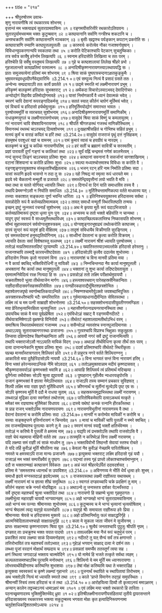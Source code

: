 +++
title = "२१४"

+++
श्रीपुरुषोत्तम उवाच-  
शृणु नारायणीश्रि त्वं रथकारस्य शोभनम् ।  
वृत्तान्तं मम भक्त्याढ्यं सुतारग्रामवासिनः ॥१ ॥
रङ्गमयीसरित्तीरे रथकारोऽतिपावनः ।  
सुतारपुर्यामभवन्मम भक्तः कुटुम्बवान् ॥२ ॥
काष्ठयानानि सर्वाणि गन्त्रीश्च शकटानि च ।  
अनश्चक्राणि सर्वाणि काष्ठासनानि मञ्चकान् ॥३ ॥
बृसीः खद्वाश्च पर्यङ्कान् कपटान् प्रकरोति सः ।  
काष्ठपात्राणि रम्याणि काष्ठपुत्तलपुत्तलीः ॥४ ॥
कारुवर्यः करोत्येव नौका गजाश्वगोवृषान् ।  
विविधान्युपकरणान्यपि स्वकलया तथा ॥५ ॥
करोति पेटिकाश्चापि पेटकान् सुचतुष्किकाः ।  
तत्र सर्वत्र कार्येषु हरेर्नाम लिखत्यपि ॥६ ॥
स्वनाम हरिदासेति लिखित्वा च ततः परम् ।  
हरिश्चेति हि सर्वेषु वस्तुष्वयं लिखत्यपि ॥७ ॥
गृहे च काष्ठशालायां लिलेख श्रीहरे प्रभो ।  
गृहजालान्तरे काष्ठप्रतिमां परमात्मनः ॥८ ॥
अनादिश्रीकृष्णनारायणस्याऽस्थापयद्धि सः ।  
प्रातः समूजयत्येनां प्रतिमां मम शोभनाम् ॥९ ॥
श्रिया साकं पुष्पपत्रचन्दनाऽक्षतकुङ्कुमैः ।  
भूषावस्त्रद्रवधूपदीपनैवेद्यवारिभिः ॥3.214.१ ०॥
एवं सम्पूज्य नित्यं वै प्रसादं ग्रसते ततः ।  
अन्येभ्यः सम्प्रदायाऽपि ततः कार्ये प्रवर्तते ॥१ १॥
उद्यमे स्मरति मां लक्ष्मीनारायणं प्रभुम् ।  
हरिकृष्णं बालकृष्णं हरिदासः सुभक्तराट् ॥१ २॥
अथैकदा विचारोऽस्याऽभवद् देवादिगोचरः ।  
अन्योद्योगं विहायैव प्रतिमोद्योगमावहे ॥१३॥
यासां निर्माणकार्ये वै ध्यानं देवात्मकं भवेत् ।  
स्मरणं चापि देवानां रूपरङ्गादिकर्मसु ॥१४॥
सततं स्यात् कीर्तनं चार्पणं मूर्तिमयं भवेत् ।  
एवं विचार्य च हरिदासो हर्यर्थमुत्सुकः ॥१५॥
हरिमूर्तिमयोद्योगं समारभत भावतः ।  
पुरुषोत्तममूर्तिं स व्यरचयत् सुशोभनाम् ॥१६॥
अनादिश्रीकृष्णनारायणमूर्तिं समाणिकीम् ।  
राधाकृष्णयुगलं च लक्ष्मीनारायणोभयम् ॥१७॥
वासुदेवं श्रिया साकं विष्णुं च कमलायुतम् ।  
नरं नारायणं चापि शेषशायिनरायणम् ॥१८॥
श्रीपतिं श्रीगरुडस्थं गजस्थं माणिकीस्थितम् ।  
विमानस्थं रथस्थं चाऽरचयद् दिव्यशोभनम् ॥१९॥
दुःखहाश्रीसहितं च गोभिश्च सहितं प्रभुम् ।  
मत्स्यं कूर्मं च वाराहं कपिलं च हरिं तथा ॥3.214.२०॥
वासुदेवं राजराजं पृथुं दत्तं नृसिंहकम् ।  
हंसमृषभं परशुधरं यज्ञं च वामनम् ॥२१॥
रामं कुमारं व्यासं च हयग्रीवं च नारदम् ।  
बालकृष्णं च बुद्धं च कल्किं नारायणीपतिम् ॥२॥
हरं सतीं च ब्रह्माणं सावित्रीं च सरस्वतीम् ।  
प्रज्ञां पारावतीं दुर्गां गङ्गां च कालिकां तथा ॥२३॥
सूर्यं वह्निं चन्द्रमसं गणेशं कालभैरवम् ।  
नन्दं सुनन्दं लिङ्गं चाऽरचयत् प्रतिमाः शुभाः ॥२४॥
काष्ठानां सवनानां वै ससर्जानां सागशाखिनाम् ।  
वटानां शिंशपानां च करोति प्रतिमाः शुभाः ॥२५॥
स्वल्पा मध्याश्चोत्तमाश्च विविधाः स करोति वै ।  
रङ्गशृङ्गारयुक्ताश्च संस्कृताश्चिह्नितत्वचः ॥२६॥
भजन् रटन् हरिं नाम निर्माति प्रतिमाः सदा ।  
यासां रूपाणि हृदये भासन्ते न तदा तु सः ॥२७॥
रहो निषद्य मां स्मृत्वा रूपं धारयते मम ।  
हृदये स्वे चैकतानो मन्मूर्तौ स प्रजायते ॥२८॥
समस्तेन्द्रियवृत्तीनां लयो भवति वै मयि ।  
यथा तथा स यतते योगिवद् ध्यायति स्थिरः ॥२९॥
दिनार्धं वा दिनं याति समाधाविव तस्य वै ।  
तथापि प्रेममग्नोऽसौ न निर्याति समाधितः ॥3.214.३० ॥
मूर्तिश्चिन्तामणिकल्पा वर्तते माधवस्य यत् ।  
तस्याः सकाशात् सङ्कल्पाः पूर्णा भवन्ति धारिताः ॥३ १ ॥
इतिनिश्चययुक्तस्य हरिदासस्य सर्वथा ।  
यावन्नोदेति रूपं वै कर्तव्यप्रतिमात्मकम् ॥३२॥
तावत् समाधौ मन्मूर्तौ स्थिरस्तिष्ठति तन्मयः ।  
इच्छन् द्रष्टुं नूत्नरूपं रचनार्हं सुशोभनम् ॥३३॥
अथ मे कृपया मूर्तेः रूपं यदाऽभिजायते ।  
कर्तव्यप्रतिमारूपं दृष्ट्वा धृत्वा पुनः पुनः ॥३४॥
अभ्यस्य च ततो भक्तो बहिर्याति न चान्यथा ।  
यादृग् दृष्टं स्वरूपं वै साध्यमूर्तेस्तथाविधम् ॥३५॥
काष्ठाच्छिल्पकलाभिश्च निष्कासयति शोभनम् ।  
सौम्यं सुहास्यवदनं सर्वयोग्यसुशस्त्रकम् ॥३६॥
योग्यशृङ्गारभूषाढ्यं तथोत्करोति काष्ठजम् ।  
दारवं सुन्दरं रूपं यादृशं हृदि वीक्षितम् ॥३७॥
तादृशं संविधायैव विक्रीणाति सुरङ्गितम् ।  
एवं समस्तदेवानां हनुमद्यतियोगिनाम् ॥३८॥
साध्वीनां देवतानां च कृत्वा करोति विक्रयम् ।  
ध्यायति देवताः सर्वा विशेषतस्तु वल्लभम् ॥३९॥
लक्ष्मीं नारायणं श्रीशं ध्यायति पुरुषोत्तमम् ।  
ततोऽहं मत्प्रतिमातस्तदिष्टं पूरयाम्यपि ॥3.214.४०॥
ख्यातिस्तस्याऽभवल्लोके हरिदासो हरेस्तनुः ।  
राजानश्चापि तस्माद्वै कारयन्तीष्टदेवताः ॥४१ ॥
हरिदासोऽपि कृत्वैव ददात्येव शुभोत्तमाः ।  
हरिदासेन नियमः कृतो नारायणं विना ॥४२॥
नारायणांशं च विना मानवी प्रतिमा मया ।  
न वै कार्या क्वचिद् भक्तिविरोधिनी तु मायिकी ॥४३ ॥
निम्नचिन्तनदा नैव कार्या मानुषपुत्तली ।  
अभक्तानां नैव कार्या तथा मानुषपुत्तली ॥४४॥
भक्तानां तु शुभा कार्या तदिष्टदेवतायुता ।  
एवमात्मनिवेदित्वं ररक्ष नित्यदा हि सः ॥४५॥
प्रसन्नोऽहं ततो लक्ष्मि परीक्षार्थमुपाययौ ।  
चक्रवतीश्वरो भूत्वा तीर्थव्याजेन मार्गगः ॥४६॥
हस्त्यश्वरथवान् पारेसहस्रसैनिकान्वितः ।  
राज्ञीदासीदासवर्गसहस्रपरिसेवितः ॥४७॥
रत्नहीरकहाराद्यैर्भूषितश्छत्रशोभितः ।  
महाश्वेतगजपृष्ठे स्वर्णाम्बालिकयाऽन्विते ॥४८॥
निषण्णश्चामरैर्युऽक्तो जयशब्दाभिपूजितः ।  
अस्त्रशस्त्रधरैश्चापि भटैः सम्परिवारितः ॥४९॥
गुर्वमात्यप्रधानाद्यैर्वन्दितः सेवितस्तथा ।  
लक्ष्मि त्वं च मम पत्नी साम्राज्ञी शोभनोत्तमा ॥3.214.५०॥
सहस्रशोभनादासीयुवतीगणमण्डिता ।  
मया प्रेरितभृत्याभिरक्षिता भृत्यपूजिता ॥५१ ॥
महासौवर्णरत्नाढ्यनरयानस्थिता तथा ।  
उपाययिथ साकं वै मया पूर्वप्रप्रेषिता ॥५२॥
एवंविधोऽहं सम्राट् वै रङ्गमयीनदीतटे ।  
तीर्थयात्रामिषेणाऽग्रे वृक्षषण्डे विनिर्ययौ ॥५३॥
तीर्थतटं महाशालग्रामतीर्थाऽभिधं वरम् ।  
समाश्रित्य स्थिरतार्थमवातरं गजान्मम ॥५४॥
ससैन्योऽहं न्यवसंश्च स्नानपूजादिमानसः ।  
अथाऽऽययुः सुताराख्यनगरस्थाः प्रजाजनाः ॥५५॥
गुरवश्चापि विप्राश्च भिक्षुकाः सकुतूहलाः ।  
लिप्सया दक्षिणादेश्च विक्षणेच्छान्विता अपि ॥५६॥
आययौ नगरं सर्वे द्रष्टुं राजानमित्यपि ।  
तथापि भक्तराजोऽसौ नाऽऽयाति मायिकं विदन् ॥५७॥
अथाऽहं तीर्थविधिना कृत्वा तीर्थं ततः परम् ।  
दत्वा दानान्यनेकानि शुश्राव प्रतिमाः शुभाः ॥५८॥
ददर्श प्रतिमाश्चापि तीर्थतटे स्थिरीकृताः ।  
पप्रच्छ मानवाँस्तत्रागतान् शिल्पिवरं प्रति ॥५९॥
ते प्राहुरत्र नगरे वर्तते शिल्पिराण्ननु ।  
आकारितो मया दूतैर्हरिदासोऽपि नाययौ ॥3.214.६०॥
विना भागवतं सन्तं विना नारायणं हरिम् ।  
विना भक्तं हरेरन्यस्याऽन्तिकं नैमि सोऽवदत् ॥६१ ॥
ततोऽहमुक्तवान्नाम मदीयं कृष्णदासवत् ।  
श्रीकृष्णदासवर्याऽहं कृष्णभक्तो भवामि ह ॥६२॥
आयाहि शिल्पिवर्य त्वं प्रतिमार्थं मदिच्छया ।  
दूतैर्गत्वा तथैवोक्तः सोऽपि श्रुत्वा ह्युपाययौ ॥६३ ॥
पुष्पहारान् गृहीत्वैव न्यधारयन्नृपोरसि ।  
राजानं कृष्णभक्तं वै ज्ञात्वा नेमेऽतिभावतः ॥६४॥
राजाऽपि तस्य सम्मानं प्रचकार सुविज्ञवत् ।  
शिल्पी लक्ष्मि मया राज्ञा पृष्टो मूर्तिविधापने ॥६५॥
क्रीणनार्थं च मूर्तीनां मूल्येऽपि पृष्ट एव सः ।  
सोऽपि कृष्णस्य मूर्तिं वै ददौ मे राधया युताम् ॥६६ ॥
सहस्ररूप्यमुद्राभिस्तथा लक्ष्मीं नरायणम् ।  
लब्ध्वाऽहं मुद्रिका दत्वा स्वर्णशतं तथोत्तरम् ॥६७॥
पारितोषिकमेवापि दत्वाऽकथयं मत्कृते ।  
ममैकां मम राज्ञ्याश्च मूर्तिमेकां विधापय ॥६८॥
दास्ये यथेष्टं कनकं रत्नानि हीरकाँस्तथा ।  
स प्राह राजन् भक्तोऽस्मि नारायणपरायणः ॥६९॥
नारायणविभूतीनां नारायणस्य वै तथा ।  
देवानां देवतानां च करोमि प्रतिमाः सदा ॥3.214.७०॥
मानवीं न करोम्येव मायिकीं न करोमि च ।  
यस्याः सङ्क्लृप्तने वृत्तिर्नारायणं न चिन्तयेत् ॥७१ ॥
मायां च मायिकीं चापि पुत्तलीं न स्मरे क्वचित् ।  
तव राजन्महिष्याश्च पुत्तल्याः करणे तु मे ॥७२॥
स्मरणं मानवं स्याद्वै भक्तौ क्षतिर्भवेन्मम ।  
ततोऽहं न करिष्ये वै पुत्तलीं ते क्षमस्व माम् ॥७३॥
यद्यपि त्वं प्रभक्तोऽसि तथापि राजसोऽसि वै ।  
राज्ञो चेयं महामाया मोहिनी वर्तते तव ॥७४॥
तत्स्मृतिं न करिष्येऽहं विना लक्ष्मीं नरायणम् ।  
यदि लक्ष्म्या समं राज्ञी त्वं साकं माधवेन तु ॥७५॥
भक्ताविवोभौ तिष्ठन्तौ सेवायां स्तश्च रोचते ।  
ते यदि तर्हि कुर्वेऽहं मूर्तिं श्रीपतिना सह ॥७६॥
केवलां नैव कुर्वेऽहं नेच्छामि पारितोषिकम् ।  
नमस्ते च क्षमस्वाऽपि राजा मान्यः प्रजाजनैः ॥७७॥
इत्युक्त्वा भक्तराट् लक्ष्मि हरिदासो गृहं ययौ ।  
राजाऽहं मम भक्तं सम्परीक्ष्यैवं तु पृष्ठगः ॥७८॥
पद्भ्यां तस्य गृहं प्राप्तो लोकाश्चाश्चर्यमाप्नुवन् ।  
ददौ स भक्तराण्मह्यं काष्ठासनं विवेकतः ॥७९॥
अन्नं जलं श्रीहरयेऽर्पितं ददावदर्शयत् ।  
प्रतिमा मे 'समस्ताश्च ध्यानार्थं स उपाविशत् ॥3.214.८० ॥
अविगणय्य मे भीतिं धैर्यं धृत्वा हरेः शुभम् ।  
समाधौ हृदये मग्नस्तदाऽहं हृदयेऽभवम् ॥८१ ॥
राजरूपस्तथा लक्ष्मी राज्ञीरूपा यथायथम् ।  
लक्ष्मीं नारायणं मां च ज्ञात्वा शीघ्रं समुत्थितः ॥८२॥
स्वागतं दण्डवच्चापि चक्रे प्रदक्षिणं तु माम् ।  
कीर्तनं सहसा चक्रे ननर्त मोदविह्वलः ॥८३॥
अथाऽन्ये तु जनास्तत्र दर्शका येऽभवँस्तदा ।  
सर्वे दृष्ट्वा महाश्चर्यं श्रुत्वा भक्तोदितं तथा ॥८४॥
नारायणो हि सम्राण्मे भूत्वा गृहमुपागतः ।  
लक्ष्मीर्भूत्वा महाराज्ञी चाययौ भाग्यवानहम् ॥८५॥
अहो भाग्यमहो भाग्यं सुतारग्रामवासिनाम् ।  
अहो भाग्यं मम पत्न्याः श्रीमानव्याः शुभोत्तमम् ॥८६॥
कुटुम्बस्य च मे भाग्यं भृत्यानां भृत्ययोषिताम् ।  
भाग्यं श्रेष्ठतमं त्वद्य यद्गृहे वल्लभोहरिः ॥८७॥
यद्गृहे श्रीः समायाता राज्ञीरूपा हरेः प्रिया ।  
श्रीमानव्याः श्रेयसे च हरिदासस्य मुक्तये ॥८८॥
अहो प्रतिमानिर्मातुः फलं साक्षाद्धरिर्गृहे ।  
आत्मनिवेदितालाभश्चाहो साक्षात्प्रभुर्गृहे ॥८९॥
कला मे सुकला जाता जीवनं मे सुजीवनम् ।  
प्राप्तः साक्षान्मया कृष्णनारायणः श्रिया युतः ॥3.214.९०॥
श्रुत्वैवं जनताश्चापि पुपूजुः श्रीपतिं नृपम् ।  
दण्डवत् ताः प्रचक्रुश्च भक्तः पपात पादयोः ॥९१॥
तावल्लक्ष्मि मया नैजं रूपं चतुर्भुजं परम् ।  
प्रकाशितं त्वया लक्ष्म्या साकं दिव्यमनोहरम् ॥९२॥
नदीतटे तु यत् सैन्यं सर्वं तत्र क्षणान्तरे ।  
तत्तिरोभावितं तत्र महाश्चर्यं ततोऽभवत् ॥९३॥
गृहेऽहं भगवान् साक्षाद् दत्वा मे दर्शनं ततः ।  
लब्ध्वा पूजां वरदानं मोक्षार्थं सम्प्रदाय च ॥९४॥
प्रसन्नतां समर्प्यैव ततस्तूर्णं त्वया सह ।  
क्षणं स्थित्वा जगादाऽहं भक्ताय चात्मवेदिने ॥९५॥
यो मामेवं हि भजते तत्कृते सर्वथा त्वहम् ।  
कल्पलतासमश्चाऽस्मि पूरयामि मनोरथान् ॥९६॥
शिल्पिनो ये मम मूर्तिं मम ध्यानपरायणाः ।  
लोभस्वार्थविहीनाश्च करिष्यन्ति शुभाशयाः ॥९७॥
तेषां मोक्षं करिष्यामि यथा ते भक्तराडिह ।  
इत्युक्त्वा स्वस्वरूपं च कृष्णे लक्ष्म्यां गृहान्तरे ॥९८॥
पूजनार्थं स्थापिते च स्थापितायां तिरोभवम् ।  
अथ भक्तोऽपि नित्यं मां ध्यायति स्मरते तथा ॥९९ ॥
काले 'प्राप्ते विमानेन तद्गृहं समुपस्थितः ।  
श्रीमानवीं स्त्रियं तस्य हरिदासं च तं तथा ॥3.214.१० ०॥
आरोहयित्वा दिव्यौ तौ कृत्वाऽनयं ममाऽक्षरम् ।  
अन्यान् कालेन तद्वच्चाऽनयं धामाऽक्षरं मम ॥१०१ ॥
एवं लक्ष्मि मया भक्तो रथकारो हि तारिताः ।  
पठनाच्छ्रवणादस्य भुक्तिर्मुक्तिर्भवेद् ध्रुवा ॥१ ०२॥
इतिश्रीलक्ष्मीनारायणीयसंहितायां तृतीये द्वापरसन्ताने हरिदासाख्यस्य रथकारस्य भक्त्या सकुटुम्बस्य भगवता मोक्षः कृत इत्यादिनिरूपणनामा चतुर्दशाधिकद्विशततमोऽध्यायः ॥२१४ ॥
    
